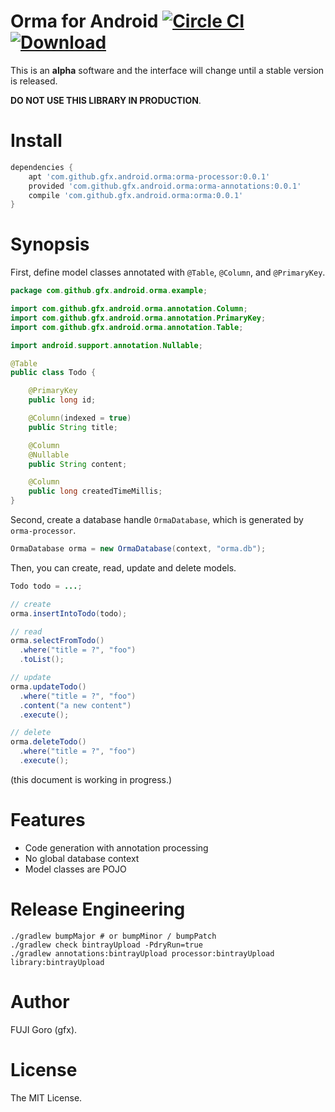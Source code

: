# Orma for Android [![Circle CI](https://circleci.com/gh/gfx/Android-Orma/tree/master.svg?style=svg)](https://circleci.com/gh/gfx/Android-Orma/tree/master) [ ![Download](https://api.bintray.com/packages/gfx/maven/orma/images/download.svg) ](https://bintray.com/gfx/maven/orma/_latestVersion)

This is an **alpha** software and the interface will change until a stable version is released.

**DO NOT USE THIS LIBRARY IN PRODUCTION**.

# Install

```groovy
dependencies {
    apt 'com.github.gfx.android.orma:orma-processor:0.0.1'
    provided 'com.github.gfx.android.orma:orma-annotations:0.0.1'
    compile 'com.github.gfx.android.orma:orma:0.0.1'
}
```

# Synopsis

First, define model classes annotated with `@Table`, `@Column`, and `@PrimaryKey`.

```java
package com.github.gfx.android.orma.example;

import com.github.gfx.android.orma.annotation.Column;
import com.github.gfx.android.orma.annotation.PrimaryKey;
import com.github.gfx.android.orma.annotation.Table;

import android.support.annotation.Nullable;

@Table
public class Todo {

    @PrimaryKey
    public long id;

    @Column(indexed = true)
    public String title;

    @Column
    @Nullable
    public String content;

    @Column
    public long createdTimeMillis;
}
```

Second, create a database handle `OrmaDatabase`, which is generated by `orma-processor`.

```java
OrmaDatabase orma = new OrmaDatabase(context, "orma.db");
```

Then, you can create, read, update and delete models.

```java
Todo todo = ...;

// create
orma.insertIntoTodo(todo);

// read
orma.selectFromTodo()
  .where("title = ?", "foo")
  .toList();

// update
orma.updateTodo()
  .where("title = ?", "foo")
  .content("a new content")
  .execute();

// delete
orma.deleteTodo()
  .where("title = ?", "foo")
  .execute();
```

(this document is working in progress.)

# Features

* Code generation with annotation processing
* No global database context
* Model classes are POJO

# Release Engineering

```shell
./gradlew bumpMajor # or bumpMinor / bumpPatch
./gradlew check bintrayUpload -PdryRun=true
./gradlew annotations:bintrayUpload processor:bintrayUpload library:bintrayUpload
```


# Author

FUJI Goro (gfx).

# License

The MIT License.

